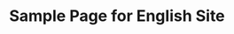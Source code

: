 ---
title: Sample Page for English Site
content_blocks:
  # An example of using bookshop via array structures.
  # On CloudCannon, these structures are configured automatically for you.
  # To follow this array being rendered, see layouts/default.liquid
  - _bookshop_name: hero
    title: Bookshop Jekyll Starter
    content:
      content_html: >-
        <p>A skeleton for getting started with your component journey using Bookshop and Jekyll.</p>
    tags:
      - text: "bookshop"
      - text: "jekyll"
  - _bookshop_name: content
    content_html: >-
      <p>For more info, check out the <a href="https://github.com/CloudCannon/jekyll-bookshop-starter#readme" target="_blank">readme</a></p>
    type: standard
note_html: >-
  <p>You can also use the bookshop tag directly.</p>
---